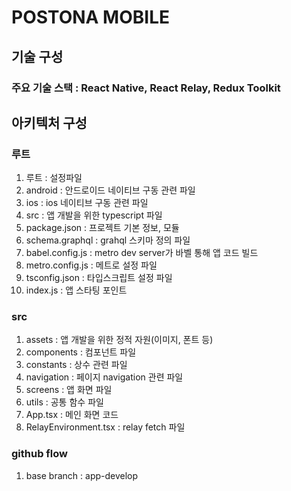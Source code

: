 # POSTONA MOBILE

## 기술 구성

### 주요 기술 스택 : React Native, React Relay, Redux Toolkit

## 아키텍처 구성

### 루트

1. 루트 : 설정파일
2. android : 안드로이드 네이티브 구동 관련 파일
3. ios : ios 네이티브 구동 관련 파일
4. src : 앱 개발을 위한 typescript 파일
5. package.json : 프로젝트 기본 정보, 모듈
6. schema.graphql : grahql 스키마 정의 파일
7. babel.config.js : metro dev server가 바벨 통해 앱 코드 빌드
8. metro.config.js : 메트로 설정 파일
9. tsconfig.json : 타입스크립트 설정 파일
10. index.js : 앱 스타팅 포인트

### src

1. assets : 앱 개발을 위한 정적 자원(이미지, 폰트 등)
2. components : 컴포넌트 파일
3. constants : 상수 관련 파일
4. navigation : 페이지 navigation 관련 파일
5. screens : 앱 화면 파일
6. utils : 공통 함수 파일
7. App.tsx : 메인 화면 코드
8. RelayEnvironment.tsx : relay fetch 파일

### github flow

1. base branch : app-develop
